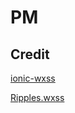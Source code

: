 # PM


## Credit
[ionic-wxss](https://github.com/skyvow/ionic-wxss)

[Ripples.wxss](https://github.com/jeasonstudio/Ripples.wxss)
